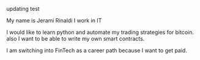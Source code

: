 updating test

My name is Jerami Rinaldi
I work in IT

I would like to learn python and automate my trading strategies for bitcoin. also I want to be able to write my own smart contracts. 

I am switching into FinTech as a career path because I want to get paid. 
